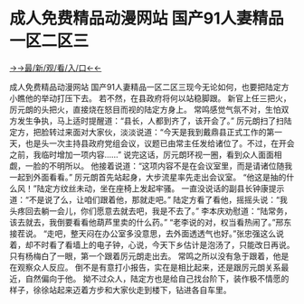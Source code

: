 # 成人免费精品动漫网站 国产91人妻精品一区二区三

<a href="https://gbghokp.senfoop.com">→→最/新/观/看/入/口←←</a>



成人免费精品动漫网站 国产91人妻精品一区二区三现今无论如何，也要把陆定方小瞧他的举动打压下去。
若不然，在县政府将何以站稳脚跟。
新官上任三把火，厉元朗的头把火，直接烧在怒目而视的陆定方身上。
常鸣感觉气氛不对，生怕双方发生争执，马上适时提醒道：“县长，人都到齐了，该开会了。”
厉元朗扫了扫陆定方，把脸转过来面对大家伙，淡淡说道：“今天是我到戴鼎县正式工作的第一天，也是头一次主持县政府党组会议，议题已由常主任发给诸位了。不过，在开会之前，我临时增加一项内容……”
说完这话，厉元朗环视一圈，看到众人面面相觑，一脸的不明所以。
他接着说道：“这项内容不是在会议室里，而是请诸位随我一起到外面看看。”
厉元朗首先站起身，大步流星率先走出会议室。
“他这是抽的什么风！”陆定方纹丝未动，坐在座椅上发起牢骚。
一直没说话的副县长钟康提示道：“不是说了么，让咱们跟着他，那就走吧。”
陆定方看了看他，摇摇头说：“我头疼回去躺一会儿，你们愿意去就去吧，我是不去了。”
李本庆劝慰道：“陆常务，该去就去，我倒要看看他葫芦里卖的什么药。”
“老李说的对，权当看热闹了。”邢东接茬说。
“走吧，整天闷在办公室多没意思，去外面透透气也好。”张忠强这么说着，却不时看了看墙上的电子钟，心说，今天下乡估计是泡汤了，只能改日再说。
只有杨梅白了一眼，第一个跟着厉元朗走出去。
常鸣之所以没有急于跟着，他是在观察众人反应。
倒不是有意打小报告，实在是相比起来，还是跟厉元朗关系最近，自然偏向于他。
拗不过众人，陆定方也是给自己找台阶下，装作极不情愿的样子，徐徐站起来迈着方步和大家伙走到楼下，钻进各自车里。

